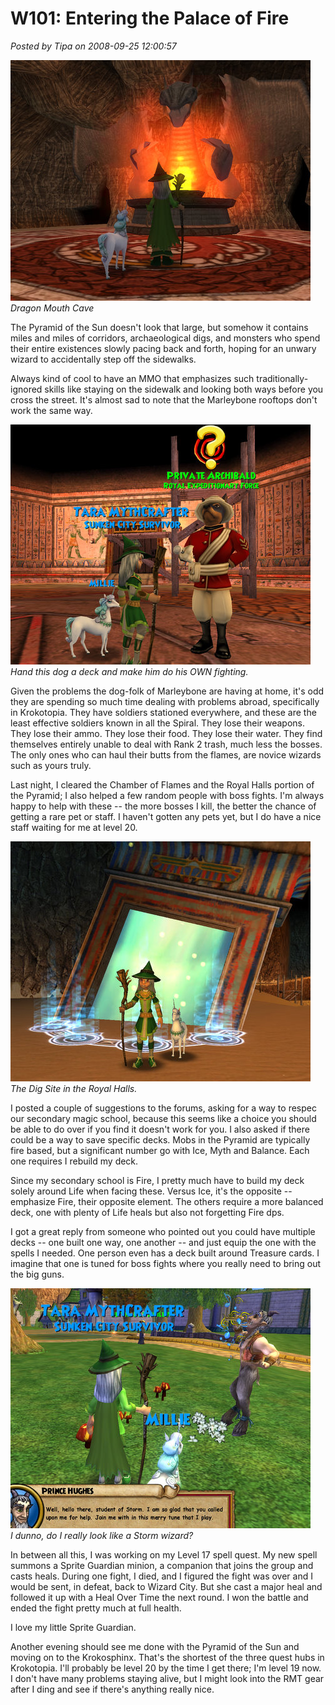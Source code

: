 # W101: Entering the Palace of Fire

*Posted by Tipa on 2008-09-25 12:00:57*

![](../../../uploads/2008/09/wizardgraphicalclient-2008-09-24-20-52-32-26.jpg "wizardgraphicalclient-2008-09-24-20-52-32-26")  
*Dragon Mouth Cave*

The Pyramid of the Sun doesn't look that large, but somehow it contains miles and miles of corridors, archaeological digs, and monsters who spend their entire existences slowly pacing back and forth, hoping for an unwary wizard to accidentally step off the sidewalks.

Always kind of cool to have an MMO that emphasizes such traditionally-ignored skills like staying on the sidewalk and looking both ways before you cross the street. It's almost sad to note that the Marleybone rooftops don't work the same way.

![](../../../uploads/2008/09/wizardgraphicalclient-2008-09-25-06-04-05-80.jpg "wizardgraphicalclient-2008-09-25-06-04-05-80")  
*Hand this dog a deck and make him do his OWN fighting.*

Given the problems the dog-folk of Marleybone are having at home, it's odd they are spending so much time dealing with problems abroad, specifically in Krokotopia. They have soldiers stationed everywhere, and these are the least effective soldiers known in all the Spiral. They lose their weapons. They lose their ammo. They lose their food. They lose their water. They find themselves entirely unable to deal with Rank 2 trash, much less the bosses. The only ones who can haul their butts from the flames, are novice wizards such as yours truly.

Last night, I cleared the Chamber of Flames and the Royal Halls portion of the Pyramid; I also helped a few random people with boss fights. I'm always happy to help with these -- the more bosses I kill, the better the chance of getting a rare pet or staff. I haven't gotten any pets yet, but I do have a nice staff waiting for me at level 20.

![](../../../uploads/2008/09/wizardgraphicalclient-2008-09-25-05-48-30-21.jpg "wizardgraphicalclient-2008-09-25-05-48-30-21")  
*The Dig Site in the Royal Halls.*

I posted a couple of suggestions to the forums, asking for a way to respec our secondary magic school, because this seems like a choice you should be able to do over if you find it doesn't work for you. I also asked if there could be a way to save specific decks. Mobs in the Pyramid are typically fire based, but a significant number go with Ice, Myth and Balance. Each one requires I rebuild my deck.

Since my secondary school is Fire, I pretty much have to build my deck solely around Life when facing these. Versus Ice, it's the opposite -- emphasize Fire, their opposite element. The others require a more balanced deck, one with plenty of Life heals but also not forgetting Fire dps.

I got a great reply from someone who pointed out you could have multiple decks -- one built one way, one another -- and just equip the one with the spells I needed. One person even has a deck built around Treasure cards. I imagine that one is tuned for boss fights where you really need to bring out the big guns.

![](../../../uploads/2008/09/wizardgraphicalclient-2008-09-24-22-23-54-39.jpg "wizardgraphicalclient-2008-09-24-22-23-54-39")  
*I dunno, do I really look like a Storm wizard?*

In between all this, I was working on my Level 17 spell quest. My new spell summons a Sprite Guardian minion, a companion that joins the group and casts heals. During one fight, I died, and I figured the fight was over and I would be sent, in defeat, back to Wizard City. But she cast a major heal and followed it up with a Heal Over Time the next round. I won the battle and ended the fight pretty much at full health.

I love my little Sprite Guardian.

Another evening should see me done with the Pyramid of the Sun and moving on to the Krokosphinx. That's the shortest of the three quest hubs in Krokotopia. I'll probably be level 20 by the time I get there; I'm level 19 now. I don't have many problems staying alive, but I might look into the RMT gear after I ding and see if there's anything really nice.
